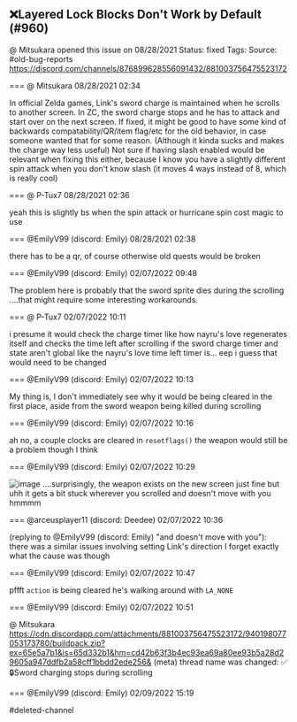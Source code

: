 ## ❌Layered Lock Blocks Don't Work by Default (#960)
@ Mitsukara opened this issue on 08/28/2021
Status: fixed
Tags: 
Source: #old-bug-reports https://discord.com/channels/876899628556091432/881003756475523172


=== @ Mitsukara 08/28/2021 02:34

In official Zelda games, Link's sword charge is maintained when he scrolls to another screen. In ZC, the sword charge stops and he has to attack and start over on the next screen.
If fixed, it might be good to have some kind of backwards compatability/QR/item flag/etc for the old behavior, in case someone wanted that for some reason. (Although it kinda sucks and makes the charge way less useful)
Not sure if having slash enabled would be relevant when fixing this either, because I know you have a slightly different spin attack when you don't know slash (it moves 4 ways instead of 8, which is really cool)

=== @ P-Tux7 08/28/2021 02:36

yeah this is slightly bs when the spin attack or hurricane spin cost magic to use

=== @EmilyV99 (discord: Emily) 08/28/2021 02:38

there has to be a qr, of course
otherwise old quests would be broken

=== @EmilyV99 (discord: Emily) 02/07/2022 09:48

The problem here is probably that the sword sprite dies during the scrolling
....that might require some interesting workarounds.

=== @ P-Tux7 02/07/2022 10:11

i presume it would check the charge timer like how nayru's love regenerates itself and checks the time left after scrolling
if the sword charge timer and state aren't global like the nayru's love time left timer is... eep
i guess that would need to be changed

=== @EmilyV99 (discord: Emily) 02/07/2022 10:13

My thing is, I don't immediately see why it would be being cleared in the first place, aside from the sword weapon being killed during scrolling

=== @EmilyV99 (discord: Emily) 02/07/2022 10:16

ah no, a couple clocks are cleared in `resetflags()`
the weapon would still be a problem though I think

=== @EmilyV99 (discord: Emily) 02/07/2022 10:29


![image](https://cdn.discordapp.com/attachments/881003756475523172/940192644397662218/unknown.png?ex=65e5a2a2&is=65d32da2&hm=8bf9fa5cfd2b379facc2f1d327a408e3c859ed3b67922c4ca7d3d64081b2be39&)
....surprisingly, the weapon exists on the new screen just fine
but uhh
it gets a bit stuck
wherever you scrolled
and doesn't move with you
hmmmm

=== @arceusplayer11 (discord: Deedee) 02/07/2022 10:36

(replying to @EmilyV99 (discord: Emily) "and doesn't move with you"): there was a similar issues involving setting Link's direction
I forget exactly what the cause was though

=== @EmilyV99 (discord: Emily) 02/07/2022 10:47

pffft
`action` is being cleared
he's walking around with `LA_NONE`

=== @EmilyV99 (discord: Emily) 02/07/2022 10:51

@ Mitsukara
https://cdn.discordapp.com/attachments/881003756475523172/940198077053173780/buildpack.zip?ex=65e5a7b1&is=65d332b1&hm=cd42b63f3b4ec93ea69a80ee93b5a28d29605a947ddfb2a58cff1bbdd2ede256&
(meta) thread name was changed: ✅🔒Sword charging stops during scrolling

=== @EmilyV99 (discord: Emily) 02/09/2022 15:19

#deleted-channel
